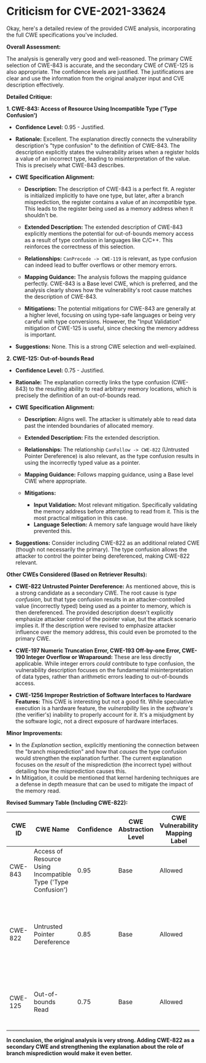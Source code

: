 # Criticism for CVE-2021-33624

Okay, here's a detailed review of the provided CWE analysis, incorporating the full CWE specifications you've included.

**Overall Assessment:**

The analysis is generally very good and well-reasoned.  The primary CWE selection of CWE-843 is accurate, and the secondary CWE of CWE-125 is also appropriate. The confidence levels are justified. The justifications are clear and use the information from the original analyzer input and CVE description effectively.

**Detailed Critique:**

**1. CWE-843: Access of Resource Using Incompatible Type ('Type Confusion')**

*   **Confidence Level:** 0.95 - Justified.

*   **Rationale:** Excellent. The explanation directly connects the vulnerability description's "type confusion" to the definition of CWE-843.  The description explicitly states the vulnerability arises when a register holds a value of an incorrect type, leading to misinterpretation of the value.  This is precisely what CWE-843 describes.

*   **CWE Specification Alignment:**

    *   **Description:** The description of CWE-843 is a perfect fit. A register is initialized implicitly to have one type, but later, after a branch misprediction, the register contains a value of an *incompatible* type. This leads to the register being used as a memory address when it shouldn't be.

    *   **Extended Description:** The extended description of CWE-843 explicitly mentions the potential for out-of-bounds memory access as a result of type confusion in languages like C/C++. This reinforces the correctness of this selection.

    *   **Relationships:** `CanPrecede -> CWE-119` is relevant, as type confusion can indeed lead to buffer overflows or other memory errors.

    *   **Mapping Guidance:** The analysis follows the mapping guidance perfectly.  CWE-843 is a Base level CWE, which is preferred, and the analysis clearly shows how the vulnerability's root cause matches the description of CWE-843.

    *   **Mitigations:** The potential mitigations for CWE-843 are generally at a higher level, focusing on using type-safe languages or being very careful with type conversions. However, the "Input Validation" mitigation of CWE-125 is useful, since checking the memory address is important.

*   **Suggestions:** None. This is a strong CWE selection and well-explained.

**2. CWE-125: Out-of-bounds Read**

*   **Confidence Level:** 0.75 - Justified.

*   **Rationale:**  The explanation correctly links the type confusion (CWE-843) to the resulting ability to read arbitrary memory locations, which is precisely the definition of an out-of-bounds read.

*   **CWE Specification Alignment:**

    *   **Description:** Aligns well. The attacker is ultimately able to read data past the intended boundaries of allocated memory.

    *   **Extended Description:** Fits the extended description.

    *   **Relationships:** The relationship `CanFollow -> CWE-822` (Untrusted Pointer Dereference) is also relevant, as the type confusion results in using the incorrectly typed value as a pointer.

    *   **Mapping Guidance:** Follows mapping guidance, using a Base level CWE where appropriate.

    *   **Mitigations:**
        * **Input Validation:** Most relevant mitigation.  Specifically validating the memory address before attempting to read from it. This is the most practical mitigation in this case.
        * **Language Selection:** A memory safe language would have likely prevented this.

*   **Suggestions:** Consider including CWE-822 as an additional related CWE (though not necessarily the primary).  The type confusion allows the attacker to control the pointer being dereferenced, making CWE-822 relevant.

**Other CWEs Considered (Based on Retriever Results):**

*   **CWE-822 Untrusted Pointer Dereference:** As mentioned above, this is a strong candidate as a secondary CWE. The root cause is *type confusion*, but that type confusion results in an attacker-controlled value (incorrectly typed) being used as a pointer to memory, which is then dereferenced. The provided description doesn't explicitly emphasize attacker control of the pointer value, but the attack scenario implies it. If the description were revised to emphasize attacker influence over the memory address, this could even be promoted to the primary CWE.

*   **CWE-197 Numeric Truncation Error, CWE-193 Off-by-one Error, CWE-190 Integer Overflow or Wraparound:**  These are less directly applicable. While integer errors *could* contribute to type confusion, the vulnerability description focuses on the fundamental misinterpretation of data types, rather than arithmetic errors leading to out-of-bounds access.

*   **CWE-1256 Improper Restriction of Software Interfaces to Hardware Features:** This CWE is interesting but not a good fit. While speculative execution is a hardware feature, the *vulnerability* lies in the *software's* (the verifier's) inability to properly account for it.  It's a misjudgment by the software logic, not a direct exposure of hardware interfaces.

**Minor Improvements:**

*   In the *Explanation* section, explicitly mentioning the connection between the "branch misprediction" and how that *causes* the type confusion would strengthen the explanation further. The current explanation focuses on the *result* of the misprediction (the incorrect type) without detailing how the misprediction causes this.
*    In Mitigation, it could be mentioned that kernel hardening techniques are a defense in depth measure that can be used to mitigate the impact of the memory read.

**Revised Summary Table (Including CWE-822):**

| CWE ID | CWE Name | Confidence | CWE Abstraction Level | CWE Vulnerability Mapping Label | CWE-Vulnerability Mapping Notes |
|---|---|---|---|---|---|
| CWE-843 | Access of Resource Using Incompatible Type ('Type Confusion') | 0.95 | Base | Allowed | Primary CWE. Matches the vulnerability's root cause of **type confusion**.|
| CWE-822 | Untrusted Pointer Dereference | 0.85 | Base | Allowed | Secondary CWE. The type confusion results in the use of attacker-controlled value as a pointer. |
| CWE-125 | Out-of-bounds Read | 0.75 | Base | Allowed | Consequence of the type confusion allowing read arbitrary memory locations.|

**In conclusion, the original analysis is very strong.  Adding CWE-822 as a secondary CWE and strengthening the explanation about the role of branch misprediction would make it even better.**